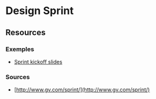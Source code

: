 # Design Sprint

## Resources

### Exemples

* [Sprint kickoff slides](https://www.dropbox.com/sh/4b1nf27xkr60nie/AADxNSiC35_F26lagzNmZbxAa?dl=0&preview=SPRINT+kickoff+slides.pdf)

### 

### Sources

* [http://www.gv.com/sprint/](http://www.gv.com/sprint/)



